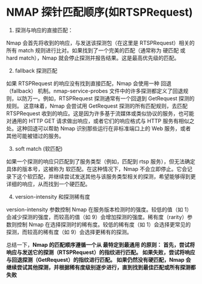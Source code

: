 # NMAP 探针匹配顺序(如RTSPRequest)

1. 探测与响应的直接匹配：

Nmap 会首先将收到的响应，与发送该探测包（在这里是 RTSPRequest）相关的 所有 match 规则进行比对。如果找到了一个完美的匹配（通常称为 硬匹配 或 hard match），Nmap 就会停止探测并报告结果。这是最高优先级的匹配。

2. fallback 探测匹配

如果 RTSPRequest 的响应没有找到直接匹配，Nmap 会使用一种 回退（fallback） 机制。nmap-service-probes 文件中的许多探测都定义了回退规则，以防万一。例如，RTSPRequest 探测通常有一个回退到 GetRequest 探测的规则。
这意味着，Nmap 会尝试用 GetRequest 探测的所有匹配规则，去匹配 RTSPRequest 收到的响应。这是因为许多基于流媒体或类似协议的服务，也可能对通用的 HTTP GET 请求做出响应，或者它们的响应格式与 HTTP 服务有相似之处。这种回退可以帮助 Nmap 识别那些运行在非标准端口上的 Web 服务，或者其他可能被错过的服务。

3. soft match (软匹配)

如果一个探测的响应只匹配到了服务类型（例如，匹配到 rtsp 服务），但无法确定具体的版本号，这被称为 软匹配。在这种情况下，Nmap 不会立即停止。它会记录下这个软匹配，并继续尝试发送其他与该服务类型相关的探测，希望能够得到更详细的响应，从而找到一个硬匹配。


4. version-intensity 和探测稀有度

version-intensity 参数控制 Nmap 在服务版本检测时的强度。较低的值（如 1）会减少探测的强度，而较高的值（如 9）会增加探测的强度。稀有度（rarity）参数则控制 Nmap 在选择探测时的稀有度。较低的稀有度（如 1）会选择更常见的探测，而较高的稀有度（如 9）会选择更稀有的探测。


总结一下，**Nmap 的匹配顺序遵循一个从 最特定到最通用 的原则：
首先，尝试将响应与发送它的探测（RTSPRequest）的指纹进行匹配。
如果失败，尝试将响应与回退探测（GetRequest）的指纹进行匹配。
如果仍然没有硬匹配，Nmap 会继续尝试其他探测，并根据稀有度级别逐步进行，直到找到最佳匹配或所有探测都失败**